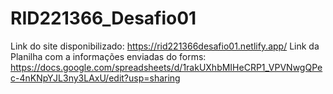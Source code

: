 # RID221366_Desafio01

Link do site disponibilizado: https://rid221366desafio01.netlify.app/
Link da Planilha com a informações enviadas do forms: https://docs.google.com/spreadsheets/d/1rakUXhbMIHeCRP1_VPVNwgQPec-4nKNpYJL3ny3LAxU/edit?usp=sharing

